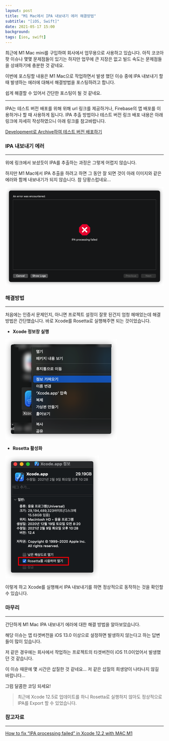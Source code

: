 ```yaml
---
layout: post
title: "M1 Mac에서 IPA 내보내기 에러 해결방법"
subtitle: "[iOS, Swift]"
date: 2021-05-17 15:00
background: 
tags: [ios, swift]
---
```


최근에 M1 Mac mini를 구입하여 회사에서 업무용으로 사용하고 있습니다. 아직 코코아팟 이슈나 몇몇 문제점들이 있기는 하지만 업무에 큰 지장은 없고 빌드 속도는 문제점들을 상쇄하기에 충분한 것 같네요.

이번에 포스팅할 내용은 M1 Mac으로 작업하면서 발생 했던 이슈 중에 IPA 내보내기 할 때 발생하는 에러에 대해서 해결방법을 포스팅하려고 합니다.

쉽게 해결할 수 있어서 간단한 포스팅이 될 것 같네요.

---

IPA는 테스트 버전 배포를 위해 위해 url 링크를 제공하거나, Firebase의 앱 배포를 이용하거나 할 때 사용하게 됩니다. IPA 추출 방법이나 테스트 버전 링크 배포 내용은 아래 링크에 자세히 작성하였으니 아래 링크를 참고바랍니다.

[Development로 Archive하여 테스트 버전 배포하기](https://swieeft.github.io/2020/02/20/DevelopmentArchive.html)

### IPA 내보내기 에러

--- 

위에 링크에서 보셨듯이 IPA를 추출하는 과정은 그렇게 어렵지 않습니다.

하지만 M1 Mac에서 IPA 추출을 하려고 하면 그 동안 잘 되면 것이 아래 이미지와 같은 에러와 함께 내보내기가 되지 않습니다. 참 당황스럽네요...

![M1MacIPAExportError1.png](/assets/images/posts/2021-05-17/M1MacIPAExportError1.png)

### 해결방법

---

처음에는 인증서 문제인지, 아니면 프로젝트 설정이 잘못 된건지 엄청 헤매었는데 해결 방법은 간단했습니다. 바로 Xcode를 Rosetta로 실행해주면 되는 것이었습니다.

- **Xcode 정보창 실행**

![M1MacIPAExportError2.png](/assets/images/posts/2021-05-17/M1MacIPAExportError2.png)

- **Rosetta 활성화**

![M1MacIPAExportError3.png](/assets/images/posts/2021-05-17/M1MacIPAExportError3.png)

이렇게 하고 Xcode를 실행해서 IPA 내보내기를 하면 정상적으로 동작하는 것을 확인할 수 있습니다.

### 마무리

---

간단하게 M1 Mac IPA 내보내기 에러에 대한 해결 방법을 알아보았습니다.

해당 이슈는 앱 타겟버전을 iOS 13.0 이상으로 설정하면 발생하지 않는다고 하는 답변들이 많이 있습니다. 

저 같은 경우에는 회사에서 작업하는 프로젝트의 타겟버전이 iOS 11.0이었어서 발생했던 것 같습니다.

이 이슈 때문에 몇 시간은 삽질한 것 같네요... 저 같은 삽질의 희생양이 나타나지 않길 바랍니다...

그럼 달콤한 코딩 되세요!

> 최근에 Xcode 12.5로 업데이트를 하니 Rosetta로 실행하지 않아도 정상적으로 IPA를 Export 할 수 있었습니다.


### 참고자료

--- 

[How to fix “IPA processing failed” in Xcode 12.2 with MAC M1](https://stackoverflow.com/questions/64916429/how-to-fix-ipa-processing-failed-in-xcode-12-2-with-mac-m1) 

